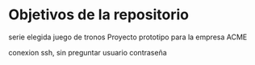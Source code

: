 # Objetivos de la repositorio
serie elegida juego de tronos
Proyecto prototipo para la empresa ACME




conexion ssh, sin preguntar usuario contraseña
